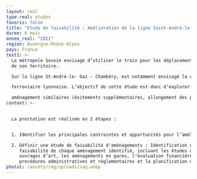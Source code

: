 ```yaml
---
layout: real
type-real: etudex
favoris: false
title: "Etude de faisabilité : Amélioration de la ligne Saint-André-le-Gaz à Chambéry"
duree: 6 mois
annee_real: "2021"
region: Auvergne-Rhône-Alpes
pays: France
text1: >-
  La métropole Savoie envisage d’utiliser le train pour les déplacements au sein
  de son territoire.

  Sur la ligne St-André-le- Gaz - Chambéry, est notamment envisagé la création d’une halte à Cognin. Celle-ci doit être accompagné de nouvelles dessertes ferroviaires périurbaines, qui vont charger cette voie unique. De même, de forts enjeux de développement du trafic voyageurs sont portés par le projet de l’étoile

  ferroviaire lyonnaise. L’objectif de cette étude est donc d’explorer les **possibilités d’améliorer les performances de la ligne St- André-le-Gaz - Chambéry,** à travers l’étude du doublement total ou partiel de la ligne, et d’autres

  aménagement similaires (évitements supplémentaires, allongement des points de croisement, voie longue en gare, réaménagements de plans de voie, etc.).
context: >-
  

  La prestation est réalisée en 2 étapes :


  1. Identifier les principales contraintes et opportunités pour l’amélioration de la ligne à partir d’un état des lieux de l’infrastructure ferroviaire et de son environnement : appropriation des données d’entrées, visite de site, revue complète des caractéristiques techniques de l’infrastructure, identification des principaux enjeux environnementaux de la zone d’étude.

  2. Définir une étude de faisabilité d'aménagements : Identification des aménagements, étude de
     faisabilité de chaque aménagement identifié, incluant les études de tracés, l’étude au droit des
     ouvrages d’art, les aménagements en gares, l’évaluation financière réalisée avec LEA, l’analyse des
     procédures administratives et règlementaires et la planification des travaux
photo1: /assets/img/uploads/sag.webp
---
```

